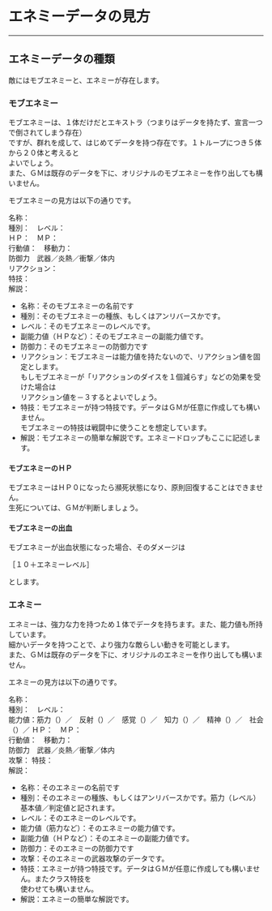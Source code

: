 # エネミーデータの見方

---

## エネミーデータの種類

敵にはモブエネミーと、エネミーが存在します。  

### モブエネミー

モブエネミーは、１体だけだとエキストラ（つまりはデータを持たず、宣言一つで倒されてしまう存在）  
ですが、群れを成して、はじめてデータを持つ存在です。１トループにつき５体から２０体と考えると  
よいでしょう。  
また、ＧＭは既存のデータを下に、オリジナルのモブエネミーを作り出しても構いません。

モブエネミーの見方は以下の通りです。

名称：  
種別：　レベル：  
ＨＰ：　ＭＰ：  
行動値：　移動力：  
防御力　武器／炎熱／衝撃／体内  
リアクション：  
特技：  
解説：  

+ 名称：そのモブエネミーの名前です
+ 種別：そのモブエネミーの種族、もしくはアンリバースかです。
+ レベル：そのモブエネミーのレベルです。
+ 副能力値（ＨＰなど）：そのモブエネミーの副能力値です。
+ 防御力：そのモブエネミーの防御力です
+ リアクション：モブエネミーは能力値を持たないので、リアクション値を固定とします。    
もしモブエネミーが「リアクションのダイスを１個減らす」などの効果を受けた場合は  
リアクション値を－３するとよいでしょう。
+ 特技：モブエネミーが持つ特技です。データはＧＭが任意に作成しても構いません。  
モブエネミーの特技は戦闘中に使うことを想定しています。
+ 解説：モブエネミーの簡単な解説です。エネミードロップもここに記述します。

#### モブエネミーのＨＰ

モブエネミーはＨＰ０になったら瀕死状態になり、原則回復することはできません。  
生死については、ＧＭが判断しましょう。

#### モブエネミーの出血

モブエネミーが出血状態になった場合、そのダメージは

［１０＋エネミーレベル］

とします。

### エネミー

エネミーは、強力な力を持つため１体でデータを持ちます。また、能力値も所持しています。  
細かいデータを持つことで、より強力な敵らしい動きを可能とします。  
また、ＧＭは既存のデータを下に、オリジナルのエネミーを作り出しても構いません。

エネミーの見方は以下の通りです。

名称：  
種別：　レベル：  
能力値：筋力（）／　反射（）／　感覚（）／　知力（）／　精神（）／　社会（）／
ＨＰ：　ＭＰ：  
行動値：　移動力：  
防御力　武器／炎熱／衝撃／体内  
攻撃：
特技：  
解説：  

+ 名称：そのエネミーの名前です
+ 種別：そのエネミーの種族、もしくはアンリバースかです。筋力（レベル）基本値／判定値と記されます。
+ レベル：そのエネミーのレベルです。
+ 能力値（筋力など）：そのエネミーの能力値です。
+ 副能力値（ＨＰなど）：そのエネミーの副能力値です。
+ 防御力：そのエネミーの防御力です
+ 攻撃：そのエネミーの武器攻撃のデータです。
+ 特技：エネミーが持つ特技です。データはＧＭが任意に作成しても構いません。またクラス特技を  
使わせても構いません。  
+ 解説：エネミーの簡単な解説です。
